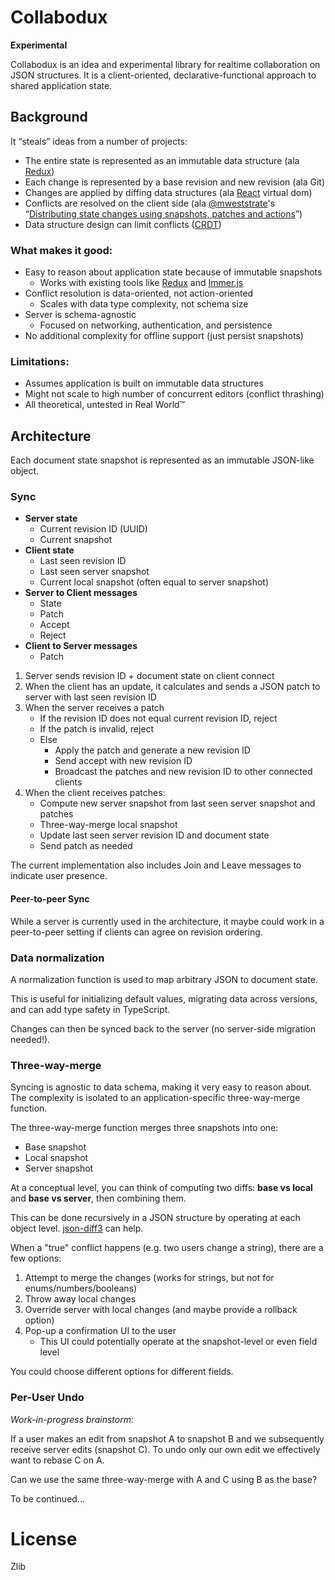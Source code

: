 # Collabodux

**Experimental**

Collabodux is an idea and experimental library for realtime collaboration on
JSON structures. It is a client-oriented, declarative-functional approach to
shared application state.

## Background

It “steals” ideas from a number of projects:

- The entire state is represented as an immutable data structure (ala
  [Redux](https://redux.js.org))
- Each change is represented by a base revision and new revision (ala Git)
- Changes are applied by diffing data structures (ala
  [React](https://reactjs.org) virtual dom)
- Conflicts are resolved on the client side (ala
  [@mweststrate](https://github.com/mweststrate)'s
  “[Distributing state changes using snapshots, patches and actions](https://medium.com/@mweststrate/distributing-state-changes-using-snapshots-patches-and-actions-part-2-2f50d8363988)”)
- Data structure design can limit conflicts ([CRDT](https://en.wikipedia.org/wiki/Conflict-free_replicated_data_type))

### What makes it good:

- Easy to reason about application state because of immutable snapshots
  - Works with existing tools like [Redux](https://redux.js.org) and
    [Immer.js](https://github.com/mweststrate/immer)
- Conflict resolution is data-oriented, not action-oriented
  - Scales with data type complexity, not schema size
- Server is schema-agnostic
  - Focused on networking, authentication, and persistence
- No additional complexity for offline support (just persist snapshots)

### Limitations:

- Assumes application is built on immutable data structures
- Might not scale to high number of concurrent editors (conflict thrashing)
- All theoretical, untested in Real World™

## Architecture

Each document state snapshot is represented as an immutable JSON-like object.

### Sync

- **Server state**
  - Current revision ID (UUID)
  - Current snapshot
- **Client state**
  - Last seen revision ID
  - Last seen server snapshot
  - Current local snapshot (often equal to server snapshot)
- **Server to Client messages**
  - State
  - Patch
  - Accept
  - Reject
- **Client to Server messages**
  - Patch

1. Server sends revision ID + document state on client connect
2. When the client has an update, it calculates and sends a JSON patch to
   server with last seen revision ID
3. When the server receives a patch
   - If the revision ID does not equal current revision ID, reject
   - If the patch is invalid, reject
   - Else
     - Apply the patch and generate a new revision ID
     - Send accept with new revision ID
     - Broadcast the patches and new revision ID to other connected clients
4. When the client receives patches:
   - Compute new server snapshot from last seen server snapshot and patches
   - Three-way-merge local snapshot
   - Update last seen server revision ID and document state
   - Send patch as needed

The current implementation also includes Join and Leave messages to indicate
user presence.

#### Peer-to-peer Sync

While a server is currently used in the architecture, it maybe could work in a
peer-to-peer setting if clients can agree on revision ordering.

### Data normalization

A normalization function is used to map arbitrary JSON to document state.

This is useful for initializing default values, migrating data across versions,
and can add type safety in TypeScript.

Changes can then be synced back to the server (no server-side migration needed!).

### Three-way-merge

Syncing is agnostic to data schema, making it very easy to reason about. The
complexity is isolated to an application-specific three-way-merge function.

The three-way-merge function merges three snapshots into one:

- Base snapshot
- Local snapshot
- Server snapshot

At a conceptual level, you can think of computing two diffs: **base vs local** and
**base vs server**, then combining them.

This can be done recursively in a JSON structure by operating at each object
level. [json-diff3](https://github.com/marcello3d/json-diff3) can help.

When a "true" conflict happens (e.g. two users change a string), there are a few
options:

1. Attempt to merge the changes (works for strings, but not for enums/numbers/booleans)
2. Throw away local changes
3. Override server with local changes (and maybe provide a rollback option)
4. Pop-up a confirmation UI to the user
   - This UI could potentially operate at the snapshot-level or even field level

You could choose different options for different fields.

### Per-User Undo

_Work-in-progress brainstorm:_

If a user makes an edit from snapshot A to snapshot B and we subsequently
receive server edits (snapshot C). To undo only our own edit we effectively
want to rebase C on A.

Can we use the same three-way-merge with A and C using B as the base?

To be continued...

# License

Zlib
